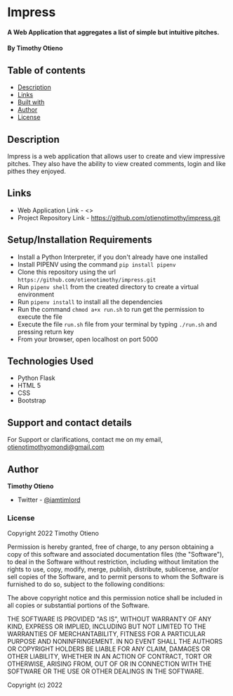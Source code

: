 # Impress

#### A Web Application that aggregates a list of simple but intuitive pitches.

#### By **Timothy Otieno**

## Table of contents
- [Description](#description)
- [Links](#links)
- [Built with](#technologies-used)
- [Author](#author)
- [License](#license)

## Description
Impress is a web application that allows user to create and view impressive pitches. They also have the ability to view created comments, login and like pithes they enjoyed.

## Links
- Web Application Link - <> 
- Project Repository Link - <https://github.com/otienotimothy/impress.git>

## Setup/Installation Requirements
* Install a Python Interpreter, if you don't already have one installed
* Install PIPENV using the command `pip install pipenv`
* Clone this repository using the url `https://github.com/otienotimothy/impress.git`
* Run `pipenv shell` from the created directory to create a virtual environment
* Run `pipenv install` to install all the dependencies
* Run the command `chmod a+x run.sh` to run get the permission to execute the file
* Execute the file `run.sh` file from your terminal by typing `./run.sh` and pressing return key
* From your browser, open localhost on port 5000


## Technologies Used
- Python Flask
- HTML 5
- CSS
- Bootstrap

## Support and contact details
For Support or clarifications, contact me on my email, <otienotimothyomondi@gmail.com>

## Author
**Timothy Otieno**
- Twitter - [@iamtimlord](https://twitter.com/iamtimlord)

### License
Copyright 2022 Timothy Otieno

Permission is hereby granted, free of charge, to any person obtaining a copy of this software and associated documentation files (the "Software"), to deal in the Software without restriction, including without limitation the rights to use, copy, modify, merge, publish, distribute, sublicense, and/or sell copies of the Software, and to permit persons to whom the Software is furnished to do so, subject to the following conditions:

The above copyright notice and this permission notice shall be included in all copies or substantial portions of the Software.

THE SOFTWARE IS PROVIDED "AS IS", WITHOUT WARRANTY OF ANY KIND, EXPRESS OR IMPLIED, INCLUDING BUT NOT LIMITED TO THE WARRANTIES OF MERCHANTABILITY, FITNESS FOR A PARTICULAR PURPOSE AND NONINFRINGEMENT. IN NO EVENT SHALL THE AUTHORS OR COPYRIGHT HOLDERS BE LIABLE FOR ANY CLAIM, DAMAGES OR OTHER LIABILITY, WHETHER IN AN ACTION OF CONTRACT, TORT OR OTHERWISE, ARISING FROM, OUT OF OR IN CONNECTION WITH THE SOFTWARE OR THE USE OR OTHER DEALINGS IN THE SOFTWARE.

Copyright (c) 2022 